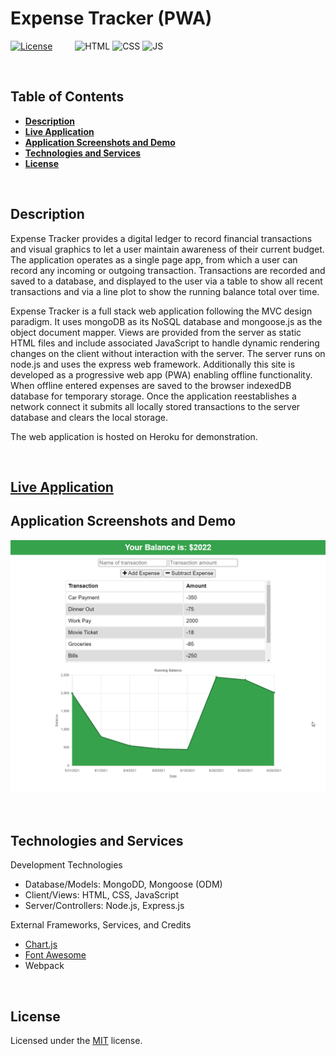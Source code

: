 # **Expense Tracker (PWA)**
[![License](https://img.shields.io/badge/License-MIT-yellow.svg?style=flat-square)](https://opensource.org/licenses/MIT) &emsp;&emsp;
![HTML](https://img.shields.io/badge/Web-HTML-informational?style=flat-square&logo=html5&logoColor=white&color=red)
![CSS](https://img.shields.io/badge/Web-CSS-informational?style=flat-square&logo=html5&logoColor=white&color=blue)
![JS](https://img.shields.io/badge/Code-JavaScript-informational?style=flat-square&logo=javascript&logoColor=white&color=yellow)


&nbsp;
## **Table of Contents**
  - [**Description**](#description)
  - [**Live Application**](#live-application)
  - [**Application Screenshots and Demo**](#application-screenshots-and-demo)
  - [**Technologies and Services**](#technologies-and-services)
  - [**License**](#license)


&nbsp;
## **Description**
Expense Tracker provides a digital ledger to record financial transactions and visual graphics to let a user maintain awareness of their current budget. The application operates as a single page app, from which a user can record any incoming or outgoing transaction. Transactions are recorded and saved to a database, and displayed to the user via a table to show all recent transactions and via a line plot to show the running balance total over time. 

Expense Tracker is a full stack web application following the MVC design paradigm. It uses mongoDB as its NoSQL database and mongoose.js as the object document mapper. Views are provided from the server as static HTML files and include associated JavaScript to handle dynamic rendering changes on the client without interaction with the server. The server runs on node.js and uses the express web framework. Additionally this site is developed as a progressive web app (PWA) enabling offline functionality. When offline entered expenses are saved to the browser indexedDB database for temporary storage. Once the application reestablishes a network connect it submits all locally stored transactions to the server database and clears the local storage. 

The web application is hosted on Heroku for demonstration. 


&nbsp;
## **[Live Application](https://spf-expense-tracker.herokuapp.com/)**
## **Application Screenshots and Demo**
![app home page](./assets/img/app-home.png)


&nbsp;
## **Technologies and Services**
Development Technologies
- Database/Models: MongoDD, Mongoose (ODM)
- Client/Views: HTML, CSS, JavaScript
- Server/Controllers: Node.js, Express.js

External Frameworks, Services, and Credits
- [Chart.js](https://www.chartjs.org/)
- [Font Awesome](https://fontawesome.com/)
- Webpack


&nbsp;
## **License**
Licensed under the [MIT](./LICENSE) license.